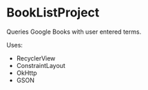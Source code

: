 # BookListProject
Queries Google Books with user entered terms.

Uses:
- RecyclerView
- ConstraintLayout
- OkHttp
- GSON

